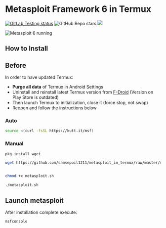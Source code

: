 # Metasploit Framework 6 in Termux
[![GitLab Testing status](https://gitlab.com/samsepoil1211/metasploit_in_termux/badges/master/pipeline.svg)](https://gitlab.com/samsepoil1211/metasploit_in_termux/-/pipelines) ![GitHub Repo stars](https://img.shields.io/github/stars/samsepoil1211/metasploit_in_termux?style=social) [![](https://img.shields.io/badge/GitLab-Mirror-succes?link=https://gitlab.com/samsepoil1211/metasploit_in_termux)](https://gitlab.com/samsepoil1211/metasploit_in_termux)

![Metasploit 6 running](https://i.imgur.com/yLFQhvP.png)

## How to Install
## Before

In order to have updated Termux:
- **Purge all data** of Termux in Android Settings
- Uninstall and reinstall latest Termux version from [F-Droid](https://f-droid.org/en/packages/com.termux/) (Version on Play Store is outdated)
- Then launch Termux to initialization, close it (force stop, not swap)
- Reopen and follow the instructions below

### Auto
```bash
source <(curl -fsSL https://kutt.it/msf)
```

### Manual
```bash
pkg install wget

wget https://github.com/samsepoil1211/metasploit_in_termux/raw/master/metasploit.sh


chmod +x metasploit.sh

./metasploit.sh
```

## Launch metasploit
After installation complete execute:
```bash
msfconsole
```
